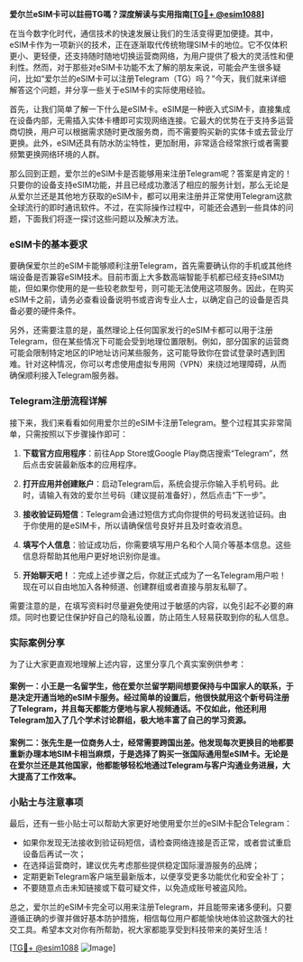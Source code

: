 **爱尔兰eSIM卡可以註冊TG嗎？深度解读与实用指南[[TG💪+ @esim1088](https://t.me/s/esim1088)]**

在当今数字化时代，通信技术的快速发展让我们的生活变得更加便捷。其中，eSIM卡作为一项新兴的技术，正在逐渐取代传统物理SIM卡的地位。它不仅体积更小、更轻便，还支持随时随地切换运营商网络，为用户提供了极大的灵活性和便利性。然而，对于那些对eSIM卡功能不太了解的朋友来说，可能会产生很多疑问，比如“爱尔兰的eSIM卡可以注册Telegram（TG）吗？”今天，我们就来详细解答这个问题，并分享一些关于eSIM卡的实际使用经验。

首先，让我们简单了解一下什么是eSIM卡。eSIM是一种嵌入式SIM卡，直接集成在设备内部，无需插入实体卡槽即可实现网络连接。它最大的优势在于支持多运营商切换，用户可以根据需求随时更改服务商，而不需要购买新的实体卡或去营业厅更换。此外，eSIM还具有防水防尘特性，更加耐用，非常适合经常旅行或者需要频繁更换网络环境的人群。

那么回到正题，爱尔兰的eSIM卡是否能够用来注册Telegram呢？答案是肯定的！只要你的设备支持eSIM功能，并且已经成功激活了相应的服务计划，那么无论是从爱尔兰还是其他地方获取的eSIM卡，都可以用来注册并正常使用Telegram这款全球流行的即时通讯软件。不过，在实际操作过程中，可能还会遇到一些具体的问题，下面我们将逐一探讨这些问题以及解决方法。

### eSIM卡的基本要求

要确保爱尔兰的eSIM卡能够顺利注册Telegram，首先需要确认你的手机或其他终端设备是否兼容eSIM技术。目前市面上大多数高端智能手机都已经支持eSIM功能，但如果你使用的是一些较老款型号，则可能无法使用这项服务。因此，在购买eSIM卡之前，请务必查看设备说明书或咨询专业人士，以确定自己的设备是否具备必要的硬件条件。

另外，还需要注意的是，虽然理论上任何国家发行的eSIM卡都可以用于注册Telegram，但在某些情况下可能会受到地理位置限制。例如，部分国家的运营商可能会限制特定地区的IP地址访问某些服务，这可能导致你在尝试登录时遇到困难。针对这种情况，你可以考虑使用虚拟专用网（VPN）来绕过地理障碍，从而确保顺利接入Telegram服务器。

### Telegram注册流程详解

接下来，我们来看看如何用爱尔兰的eSIM卡注册Telegram。整个过程其实非常简单，只需按照以下步骤操作即可：

1. **下载官方应用程序**：前往App Store或Google Play商店搜索“Telegram”，然后点击安装最新版本的应用程序。
   
2. **打开应用并创建账户**：启动Telegram后，系统会提示你输入手机号码。此时，请输入有效的爱尔兰号码（建议提前准备好），然后点击“下一步”。

3. **接收验证码短信**：Telegram会通过短信方式向你提供的号码发送验证码。由于你使用的是eSIM卡，所以请确保信号良好并且及时查收消息。

4. **填写个人信息**：验证成功后，你需要填写用户名和个人简介等基本信息。这些信息将帮助其他用户更好地识别你是谁。

5. **开始聊天吧！**：完成上述步骤之后，你就正式成为了一名Telegram用户啦！现在可以自由地加入各种频道、创建群组或者直接与朋友私聊了。

需要注意的是，在填写资料时尽量避免使用过于敏感的内容，以免引起不必要的麻烦。同时也要记住保护好自己的隐私设置，防止陌生人轻易获取到你的私人信息。

### 实际案例分享

为了让大家更直观地理解上述内容，这里分享几个真实案例供参考：

#### 案例一：小王是一名留学生，他在爱尔兰留学期间想要保持与中国家人的联系，于是决定开通当地的eSIM卡服务。经过简单的设置后，他很快就用这个新号码注册了Telegram，并且每天都能方便地与家人视频通话。不仅如此，他还利用Telegram加入了几个学术讨论群组，极大地丰富了自己的学习资源。

#### 案例二：张先生是一位商务人士，经常需要跨国出差。他发现每次更换目的地都要重新办理本地SIM卡相当麻烦，于是选择了购买一张国际通用型eSIM卡。无论是在爱尔兰还是其他国家，他都能够轻松地通过Telegram与客户沟通业务进展，大大提高了工作效率。

### 小贴士与注意事项

最后，还有一些小贴士可以帮助大家更好地使用爱尔兰的eSIM卡配合Telegram：

- 如果你发现无法接收到验证码短信，请检查网络连接是否正常，或者尝试重启设备后再试一次；
- 在选择运营商时，建议优先考虑那些提供稳定国际漫游服务的品牌；
- 定期更新Telegram客户端至最新版本，以便享受更多功能优化和安全补丁；
- 不要随意点击未知链接或下载可疑文件，以免造成账号被盗风险。

总之，爱尔兰的eSIM卡完全可以用来注册Telegram，并且能带来诸多便利。只要遵循正确的步骤并做好基本防护措施，相信每位用户都能愉快地体验这款强大的社交工具。希望本文对你有所帮助，祝大家都能享受到科技带来的美好生活！

[[TG💪+ @esim1088](https://t.me/s/esim1088) ![Image](https://i.postimg.cc/4NQfJmqS/Snipaste-2025-05-13-00-14-12.png)]